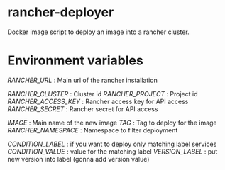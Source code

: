# rancher-deployer
Docker image script to deploy an image into a rancher cluster.


# Environment variables

*RANCHER_URL* : Main url of the rancher installation

*RANCHER_CLUSTER* : Cluster id
*RANCHER_PROJECT* : Project id
*RANCHER_ACCESS_KEY* :  Rancher access key for API access 
*RANCHER_SECRET* : Rancher secret for API access

*IMAGE* : Main name of the new image
*TAG* : Tag to deploy for the image
*RANCHER_NAMESPACE* : Namespace to filter deployment

*CONDITION_LABEL* : if you want to deploy only matching label services
*CONDITION_VALUE* : value for the matching label
*VERSION_LABEL* : put new version into label (gonna add version value)